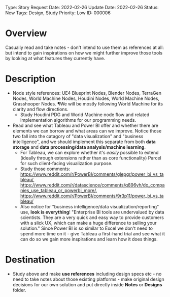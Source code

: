 Type: Story
Request Date: 2022-02-26
Update Date: 2022-02-26
Status: New
Tags: Design, Study
Priority: Low
ID: 000006

# Overview

Casually read and take notes - don't intend to use them as references at all: but intend to gain inspirations on how we might further improve those tools by looking at what features they currently have.

# Description

* Node style references: UE4 Blueprint Nodes, Blender Nodes, TerraGen Nodes, World Machine Nodes, Houdini Nodes, World Machine Nodes, Grasshooper Nodes. ¶We will be mostly following World Machine for its clarity and flow directions.
    * Study Houdini PDG and World Machine node flow and related implementation algorithms for our programming needs.
* Read and see what Tableau and Power BI offer and whether there are elements we can borrow and what areas can we improve. Notice those two fall into the catagory of "data visualization" and "business intelligence", and we should implement this separate from both **data storage** and **data processing/data analysis/machine learning**.
    * For Tableau, we can explore whether it's *easily* possible to extend (ideally through extensions rather than as core functionality) Parcel for such client-facing visualization purpose.
    * Study those comments: https://www.reddit.com/r/PowerBI/comments/glepgr/power_bi_vs_tableau/, https://www.reddit.com/r/datascience/comments/q896yh/do_companies_use_tableau_or_powerbi_more/, https://www.reddit.com/r/PowerBI/comments/9r3p11/power_bi_vs_tableau/
    * Also notice for "business intelligence/data visualization/reporting" use, **look is everything**! "Enterprise BI tools are undervalued by data scientists. They are a very quick and easy way to provide customers with a slick UX, which can make a huge difference to selling your solution." Since Power BI is so similar to Excel we don't need to spend more time on it - give Tableau a first-hand trial and see what it can do so we gain more inspirations and learn how it does things.

# Destination

* Study above and make **use references** including design specs etc - no need to take notes about those existing platforms - make original design decisions for our own solution and put directly inside **Notes** or **Designs** folder.